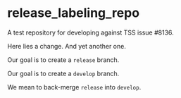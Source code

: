 # release_labeling_repo
A test repository for developing against TSS issue #8136.

Here lies a change. And yet another one.

Our goal is to create a `release` branch.

Our goal is to create a `develop` branch. 

We mean to back-merge `release` into `develop`.
